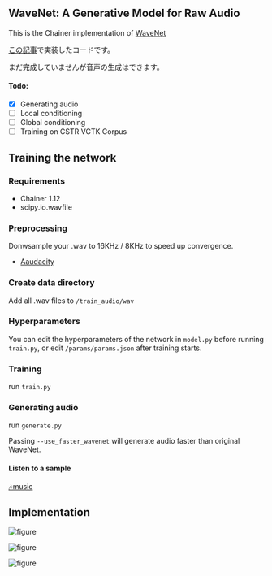 ## WaveNet: A Generative Model for Raw Audio

This is the Chainer implementation of [WaveNet](http://arxiv.org/abs/1609.03499)

[この記事](http://musyoku.github.io/2016/09/18/wavenet-a-generative-model-for-raw-audio/)で実装したコードです。

まだ完成していませんが音声の生成はできます。

#### Todo:
- [x] Generating audio
- [ ] Local conditioning
- [ ] Global conditioning
- [ ] Training on CSTR VCTK Corpus

## Training the network

### Requirements

- Chainer 1.12
- scipy.io.wavfile

### Preprocessing

Donwsample your .wav to 16KHz / 8KHz to speed up convergence.

- [Aaudacity](http://www.audacityteam.org/)

### Create data directory

Add all .wav files to `/train_audio/wav`

### Hyperparameters

You can edit the hyperparameters of the network in `model.py` before running `train.py`, or edit `/params/params.json` after training starts.

### Training

run `train.py`

### Generating audio

run `generate.py`

Passing `--use_faster_wavenet` will generate audio faster than original WaveNet.

#### Listen to a sample

[🎶music](https://drive.google.com/file/d/0ByQaxyG1S5JRWUZrQkpaMTJRNFk/view)

## Implementation

![figure](https://github.com/musyoku/musyoku.github.io/blob/master/images/post/2016-09-17/arch.png?raw=true)

![figure](https://github.com/musyoku/musyoku.github.io/blob/master/images/post/2016-09-17/block.png?raw=true)

![figure](https://github.com/musyoku/musyoku.github.io/blob/master/images/post/2016-09-17/actual_data.png?raw=true)